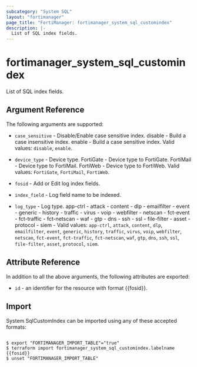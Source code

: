 ```yaml
---
subcategory: "System SQL"
layout: "fortimanager"
page_title: "FortiManager: fortimanager_system_sql_customindex"
description: |-
  List of SQL index fields.
---
```


# fortimanager_system_sql_customindex
List of SQL index fields.

## Argument Reference


The following arguments are supported:


* `case_sensitive` - Disable/Enable case sensitive index. disable - Build a case insensitive index. enable - Build a case sensitive index. Valid values: `disable`, `enable`.

* `device_type` - Device type. FortiGate - Device type to FortiGate. FortiMail - Device type to FortiMail. FortiWeb - Device type to FortiWeb. Valid values: `FortiGate`, `FortiMail`, `FortiWeb`.

* `fosid` - Add or Edit log index fields.
* `index_field` - Log field name to be indexed.
* `log_type` - Log type. app-ctrl -  attack -  content -  dlp -  emailfilter -  event -  generic -  history -  traffic -  virus -  voip -  webfilter -  netscan -  fct-event -  fct-traffic -  fct-netscan -  waf -  gtp -  dns -  ssh -  ssl -  file-filter -  asset -  protocol -  siem -  Valid values: `app-ctrl`, `attack`, `content`, `dlp`, `emailfilter`, `event`, `generic`, `history`, `traffic`, `virus`, `voip`, `webfilter`, `netscan`, `fct-event`, `fct-traffic`, `fct-netscan`, `waf`, `gtp`, `dns`, `ssh`, `ssl`, `file-filter`, `asset`, `protocol`, `siem`.



## Attribute Reference

In addition to all the above arguments, the following attributes are exported:
* `id` - an identifier for the resource with format {{fosid}}.

## Import

System SqlCustomIndex can be imported using any of these accepted formats:
```

$ export "FORTIMANAGER_IMPORT_TABLE"="true"
$ terraform import fortimanager_system_sql_customindex.labelname {{fosid}}
$ unset "FORTIMANAGER_IMPORT_TABLE"
```

